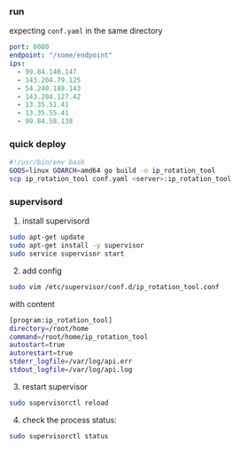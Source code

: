 ### run

expecting `conf.yaml` in the same directory

```yaml
port: 8080
endpoint: "/some/endpoint"
ips:
  - 99.84.140.147
  - 143.204.79.125
  - 54.240.188.143
  - 143.204.127.42
  - 13.35.51.41
  - 13.35.55.41
  - 99.84.58.138
```

### quick deploy

```bash
#!/usr/bin/env bash
GOOS=linux GOARCH=amd64 go build -o ip_rotation_tool
scp ip_rotation_tool conf.yaml <server>:ip_rotation_tool
```

### supervisord

1. install supervisord
```bash
sudo apt-get update
sudo apt-get install -y supervisor 
sudo service supervisor start
```

2. add config

```bash
sudo vim /etc/supervisor/conf.d/ip_rotation_tool.conf
```

with content

```bash
[program:ip_rotation_tool]
directory=/root/home
command=/root/home/ip_rotation_tool
autostart=true
autorestart=true
stderr_logfile=/var/log/api.err
stdout_logfile=/var/log/api.log
```

3. restart supervisor

```bash
sudo supervisorctl reload
```

4. check the process status:

```bash
sudo supervisorctl status
```
